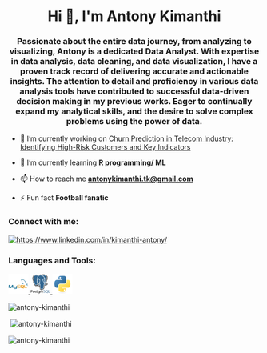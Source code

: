 <h1 align="center">Hi 👋, I'm  Antony Kimanthi</h1>
<h3 align="center">Passionate about the entire data journey, from analyzing to visualizing, Antony is a dedicated Data Analyst. With expertise in data analysis, data cleaning, and data visualization, I have a proven track record of delivering accurate and actionable insights. The attention to detail and proficiency in various data analysis tools have contributed to successful data-driven decision making in my previous works. Eager to continually expand my analytical skills, and the desire to solve complex problems using the power of data.</h3>

- 🔭 I’m currently working on [Churn Prediction in Telecom Industry: Identifying High-Risk Customers and Key Indicators](https://omdena.com/chapter-challenges/churn-prediction-for-telecom-industry-identifying-high-risk-customers-and-key-indicators/)

- 🌱 I’m currently learning **R programming/ ML**

- 📫 How to reach me **antonykimanthi.tk@gmail.com**

- ⚡ Fun fact **Football fanatic**

<h3 align="left">Connect with me:</h3>
<p align="left">
<a href="https://linkedin.com/in/https://www.linkedin.com/in/kimanthi-antony/" target="blank"><img align="center" src="https://raw.githubusercontent.com/rahuldkjain/github-profile-readme-generator/master/src/images/icons/Social/linked-in-alt.svg" alt="https://www.linkedin.com/in/kimanthi-antony/" height="30" width="40" /></a>
</p>

<h3 align="left">Languages and Tools:</h3>
<p align="left"> <a href="https://www.mysql.com/" target="_blank" rel="noreferrer"> <img src="https://raw.githubusercontent.com/devicons/devicon/master/icons/mysql/mysql-original-wordmark.svg" alt="mysql" width="40" height="40"/> </a> <a href="https://www.postgresql.org" target="_blank" rel="noreferrer"> <img src="https://raw.githubusercontent.com/devicons/devicon/master/icons/postgresql/postgresql-original-wordmark.svg" alt="postgresql" width="40" height="40"/> </a> <a href="https://www.python.org" target="_blank" rel="noreferrer"> <img src="https://raw.githubusercontent.com/devicons/devicon/master/icons/python/python-original.svg" alt="python" width="40" height="40"/> </a> </p>

<p><img align="center" src="https://github-readme-stats.vercel.app/api/top-langs?username=antony-kimanthi&show_icons=true&locale=en&layout=compact" alt="antony-kimanthi" /></p>
<p>&nbsp;<img align="center" src="https://github-readme-stats.vercel.app/api?username=antony-kimanthi&show_icons=true&locale=en" alt="antony-kimanthi" /></p>

<p><img align="center" src="https://github-readme-streak-stats.herokuapp.com/?user=antony-kimanthi&" alt="antony-kimanthi" /></p>
